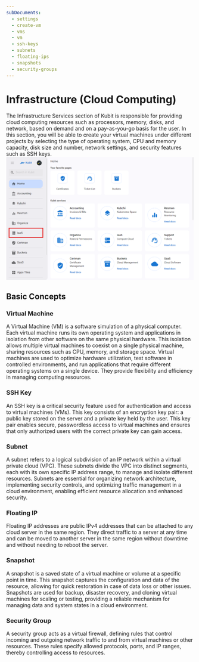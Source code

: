 ```yaml
---
subDocuments:
  - settings
  - create-vm
  - vms
  - vm
  - ssh-keys
  - subnets
  - floating-ips
  - snapshots
  - security-groups
---
```


# Infrastructure (Cloud Computing)

The Infrastructure Services section of Kubit is responsible for providing cloud computing resources such as processors, memory, disks, and network, based on demand and on a pay-as-you-go basis for the user. In this section, you will be able to create your virtual machines under different projects by selecting the type of operating system, CPU and memory capacity, disk size and number, network settings, and security features such as SSH keys.
![IaaS: iaas](img/iaas.png)

## Basic Concepts

### Virtual Machine

A Virtual Machine (VM) is a software simulation of a physical computer. Each virtual machine runs its own operating system and applications in isolation from other software on the same physical hardware. This isolation allows multiple virtual machines to coexist on a single physical machine, sharing resources such as CPU, memory, and storage space. Virtual machines are used to optimize hardware utilization, test software in controlled environments, and run applications that require different operating systems on a single device. They provide flexibility and efficiency in managing computing resources.

### SSH Key

An SSH key is a critical security feature used for authentication and access to virtual machines (VMs). This key consists of an encryption key pair: a public key stored on the server and a private key held by the user. This key pair enables secure, passwordless access to virtual machines and ensures that only authorized users with the correct private key can gain access.

### Subnet

A subnet refers to a logical subdivision of an IP network within a virtual private cloud (VPC). These subnets divide the VPC into distinct segments, each with its own specific IP address range, to manage and isolate different resources. Subnets are essential for organizing network architecture, implementing security controls, and optimizing traffic management in a cloud environment, enabling efficient resource allocation and enhanced security.

### Floating IP

Floating IP addresses are public IPv4 addresses that can be attached to any cloud server in the same region. They direct traffic to a server at any time and can be moved to another server in the same region without downtime and without needing to reboot the server.

### Snapshot

A snapshot is a saved state of a virtual machine or volume at a specific point in time. This snapshot captures the configuration and data of the resource, allowing for quick restoration in case of data loss or other issues. Snapshots are used for backup, disaster recovery, and cloning virtual machines for scaling or testing, providing a reliable mechanism for managing data and system states in a cloud environment.

### Security Group

A security group acts as a virtual firewall, defining rules that control incoming and outgoing network traffic to and from virtual machines or other resources. These rules specify allowed protocols, ports, and IP ranges, thereby controlling access to resources.
